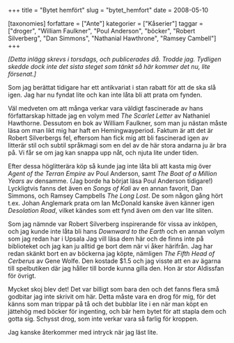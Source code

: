 +++
title = "Bytet hemfört"
slug = "bytet_hemfort"
date = 2008-05-10

[taxonomies]
forfattare = ["Ante"]
kategorier = ["Kåserier"]
taggar = ["droger", "William Faulkner", "Poul Anderson", "böcker", "Robert Silverberg", "Dan Simmons", "Nathanial Hawthrone", "Ramsey Cambell"]
+++

<em>[Detta inlägg skrevs i torsdags, och publicerades då. Trodde jag. Tydligen skedde dock inte det sista steget som tänkt så här kommer det nu, lite försenat.] </em>

Som jag berättat tidigare har ett antikvariat i stan rabatt för att de ska slå igen. Jag har nu fyndat lite och kan inte låta bli att prata om fynden.

Väl medveten om att många verkar vara väldigt fascinerade av hans författarskap hittade jag en volym med <em>The Scarlet Letter</em> av Nathaniel Hawthorne. Dessutom en bok av William Faulkner, som man ju nästan måste läsa om man likt mig har haft en Hemingwayperiod. Faktum är att det är Robert Silverbergs fel, eftersom han fick mig att bli fascinerad igen av litterär stil och subtil språkmagi som en del av de här stora andarna ju är bra på. Vi får se om jag kan snappa upp nåt, och njuta lite under tiden.

Efter dessa höglitterära köp så kunde jag inte låta bli att kasta mig över <em>Agent of the Terran Empire</em> av Poul Anderson, samt <em>The Boat of a Million Years</em> av densamme. (Jag borde ha börjat läsa Poul Anderson tidigare!) Lyckligtvis fanns det även en <em>Songs of Kali</em> av en annan favorit, Dan Simmons, och Ramsey Campbells <em>The Long Lost</em>. De som någon gång hört t.ex. Johan Anglemark prata om Ian McDonald kanske även känner igen <em>Desolation Road</em>, vilket kändes som ett fynd även om den var lite sliten.

Som jag nämnde var Robert Silverberg inspirerande för vissa av inköpen, och jag kunde inte låta bli hans <em>Downward to the Earth</em> och en annan volym som jag redan har i Upsala Jag vill läsa dem här och de finns inte på biblioteket och jag kan ju alltid ge bort dem när vi åker härifrån. Jag har redan skänkt bort en av böckerna jag köpte, nämligen <em>The Fifth Head of Cerberus</em> av Gene Wolfe. Den kostade $1.5 och jag visste att en av ägarna till spelbutiken där jag håller till borde kunna gilla den. Hon är stor Aldissfan för övrigt.

Mycket skoj blev det! Det var billigt som bara den och det fanns flera små godbitar jag inte skrivit om här. Detta måste vara en drog för mig, för det känns som man trippar på tå och det bubblar lite i en när man köpt en jättehög med böcker för ingenting, och bär hem bytet för att stapla dem och gotta sig. Schysst drog, som inte verkar vara så farlig för kroppen.

Jag kanske återkommer med intryck när jag läst lite.
